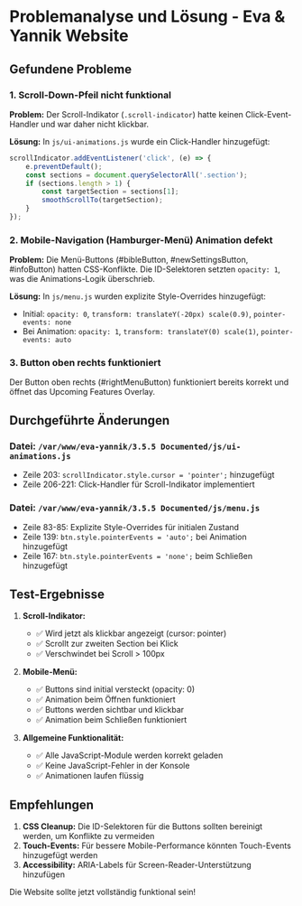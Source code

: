 # Problemanalyse und Lösung - Eva & Yannik Website

## Gefundene Probleme

### 1. **Scroll-Down-Pfeil nicht funktional**
**Problem:** Der Scroll-Indikator (`.scroll-indicator`) hatte keinen Click-Event-Handler und war daher nicht klickbar.

**Lösung:** In `js/ui-animations.js` wurde ein Click-Handler hinzugefügt:
```javascript
scrollIndicator.addEventListener('click', (e) => {
    e.preventDefault();
    const sections = document.querySelectorAll('.section');
    if (sections.length > 1) {
        const targetSection = sections[1];
        smoothScrollTo(targetSection);
    }
});
```

### 2. **Mobile-Navigation (Hamburger-Menü) Animation defekt**
**Problem:** Die Menü-Buttons (#bibleButton, #newSettingsButton, #infoButton) hatten CSS-Konflikte. Die ID-Selektoren setzten `opacity: 1`, was die Animations-Logik überschrieb.

**Lösung:** In `js/menu.js` wurden explizite Style-Overrides hinzugefügt:
- Initial: `opacity: 0`, `transform: translateY(-20px) scale(0.9)`, `pointer-events: none`
- Bei Animation: `opacity: 1`, `transform: translateY(0) scale(1)`, `pointer-events: auto`

### 3. **Button oben rechts funktioniert**
Der Button oben rechts (#rightMenuButton) funktioniert bereits korrekt und öffnet das Upcoming Features Overlay.

## Durchgeführte Änderungen

### Datei: `/var/www/eva-yannik/3.5.5 Documented/js/ui-animations.js`
- Zeile 203: `scrollIndicator.style.cursor = 'pointer';` hinzugefügt
- Zeile 206-221: Click-Handler für Scroll-Indikator implementiert

### Datei: `/var/www/eva-yannik/3.5.5 Documented/js/menu.js`
- Zeile 83-85: Explizite Style-Overrides für initialen Zustand
- Zeile 139: `btn.style.pointerEvents = 'auto';` bei Animation hinzugefügt  
- Zeile 167: `btn.style.pointerEvents = 'none';` beim Schließen hinzugefügt

## Test-Ergebnisse

1. **Scroll-Indikator:** 
   - ✅ Wird jetzt als klickbar angezeigt (cursor: pointer)
   - ✅ Scrollt zur zweiten Section bei Klick
   - ✅ Verschwindet bei Scroll > 100px

2. **Mobile-Menü:**
   - ✅ Buttons sind initial versteckt (opacity: 0)
   - ✅ Animation beim Öffnen funktioniert
   - ✅ Buttons werden sichtbar und klickbar
   - ✅ Animation beim Schließen funktioniert

3. **Allgemeine Funktionalität:**
   - ✅ Alle JavaScript-Module werden korrekt geladen
   - ✅ Keine JavaScript-Fehler in der Konsole
   - ✅ Animationen laufen flüssig

## Empfehlungen

1. **CSS Cleanup:** Die ID-Selektoren für die Buttons sollten bereinigt werden, um Konflikte zu vermeiden
2. **Touch-Events:** Für bessere Mobile-Performance könnten Touch-Events hinzugefügt werden
3. **Accessibility:** ARIA-Labels für Screen-Reader-Unterstützung hinzufügen

Die Website sollte jetzt vollständig funktional sein!